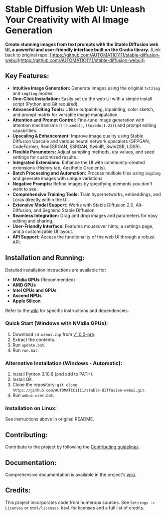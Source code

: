 # Stable Diffusion Web UI: Unleash Your Creativity with AI Image Generation

**Create stunning images from text prompts with the Stable Diffusion web UI, a powerful and user-friendly interface built on the Gradio library.** (Link back to original repo: [https://github.com/AUTOMATIC1111/stable-diffusion-webui](https://github.com/AUTOMATIC1111/stable-diffusion-webui))

## Key Features:

*   **Intuitive Image Generation:** Generate images using the original `txt2img` and `img2img` modes.
*   **One-Click Installation:** Easily set up the web UI with a simple install script (Python and Git required).
*   **Advanced Editing Tools:** Utilize outpainting, inpainting, color sketch, and prompt matrix for versatile image manipulation.
*   **Attention and Prompt Control:** Fine-tune image generation with attention mechanisms (`((tuxedo))`, `(tuxedo:1.21)`) and prompt editing capabilities.
*   **Upscaling & Enhancement:** Improve image quality using Stable Diffusion Upscale and various neural network upscalers (GFPGAN, CodeFormer, RealESRGAN, ESRGAN, SwinIR, Swin2SR, LDSR).
*   **Flexible Parameters:** Adjust sampling methods, eta values, and seed settings for customized results.
*   **Integrated Extensions:** Enhance the UI with community-created extensions (History tab, Aesthetic Gradients).
*   **Batch Processing and Automation:** Process multiple files using `img2img` and generate images with unique variations.
*   **Negative Prompts:** Refine images by specifying elements you *don't* want to see.
*   **Comprehensive Training Tools:** Train hypernetworks, embeddings, and Loras directly within the UI.
*   **Extensive Model Support:** Works with Stable Diffusion 2.0, Alt-Diffusion, and Segmind Stable Diffusion.
*   **Seamless Integration:** Drag and drop images and parameters for easy editing and sharing.
*   **User-Friendly Interface:** Features mouseover hints, a settings page, and a customizable UI layout.
*   **API Support:** Access the functionality of the web UI through a robust API.

## Installation and Running:

Detailed installation instructions are available for:

*   **NVidia GPUs** (Recommended)
*   **AMD GPUs**
*   **Intel CPUs and GPUs**
*   **Ascend NPUs**
*   **Apple Silicon**

Refer to the [wiki](https://github.com/AUTOMATIC1111/stable-diffusion-webui/wiki) for specific instructions and dependencies.

### Quick Start (Windows with NVidia GPUs):

1.  Download `sd.webui.zip` from [v1.0.0-pre](https://github.com/AUTOMATIC1111/stable-diffusion-webui/releases/tag/v1.0.0-pre).
2.  Extract the contents.
3.  Run `update.bat`.
4.  Run `run.bat`.

### Alternative Installation (Windows - Automatic):

1.  Install Python 3.10.6 (and add to PATH).
2.  Install Git.
3.  Clone the repository: `git clone https://github.com/AUTOMATIC1111/stable-diffusion-webui.git`.
4.  Run `webui-user.bat`.

### Installation on Linux:

See instructions above in original README.

## Contributing:

Contribute to the project by following the [Contributing guidelines](https://github.com/AUTOMATIC1111/stable-diffusion-webui/wiki/Contributing).

## Documentation:

Comprehensive documentation is available in the project's [wiki](https://github.com/AUTOMATIC1111/stable-diffusion-webui/wiki).

## Credits:

This project incorporates code from numerous sources. See `Settings -> Licenses` or `html/licenses.html` for licenses and a full list of credits.